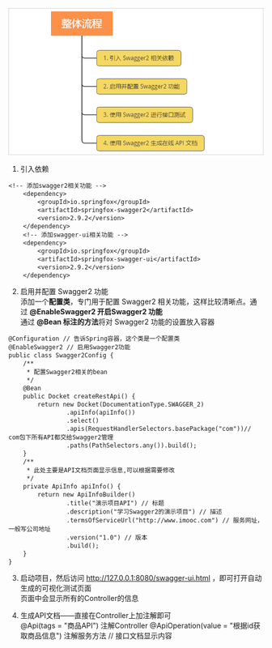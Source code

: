 ![Alt text](picture/img.png) 
1. 引入依赖
```
<!-- 添加swagger2相关功能 -->
   	<dependency>
   		<groupId>io.springfox</groupId>
   		<artifactId>springfox-swagger2</artifactId>
   		<version>2.9.2</version>
   	</dependency>
   	<!-- 添加swagger-ui相关功能 -->
   	<dependency>
   		<groupId>io.springfox</groupId>
   		<artifactId>springfox-swagger-ui</artifactId>
   		<version>2.9.2</version>
   	</dependency>
```  

2. 启用并配置 Swagger2 功能  
   添加一个**配置类**，专门用于配置 Swagger2 相关功能，这样比较清晰点。通过 **@EnableSwagger2 开启Swagger2 功能**  
   通过 **@Bean 标注的方法**将对 Swagger2 功能的设置放入容器
```
@Configuration // 告诉Spring容器，这个类是一个配置类
@EnableSwagger2 // 启用Swagger2功能
public class Swagger2Config {
	/**
	 * 配置Swagger2相关的bean
	 */
	@Bean
	public Docket createRestApi() {
		return new Docket(DocumentationType.SWAGGER_2)
				.apiInfo(apiInfo())
				.select()
				.apis(RequestHandlerSelectors.basePackage("com"))// com包下所有API都交给Swagger2管理
				.paths(PathSelectors.any()).build();
	}
	/**
	 * 此处主要是API文档页面显示信息,可以根据需要修改
	 */
	private ApiInfo apiInfo() {
		return new ApiInfoBuilder()
				.title("演示项目API") // 标题
				.description("学习Swagger2的演示项目") // 描述
				.termsOfServiceUrl("http://www.imooc.com") // 服务网址，一般写公司地址
				.version("1.0") // 版本
				.build();
	}
}
``` 
3. 启动项目，然后访问 http://127.0.0.1:8080/swagger-ui.html ，即可打开自动生成的可视化测试页面  
页面中会显示所有的Controller的信息  
   
4. 生成API文档——直接在Controller上加注解即可  
   @Api(tags = "商品API")  注解Controller
   @ApiOperation(value = "根据id获取商品信息") 注解服务方法 // 接口文档显示内容
